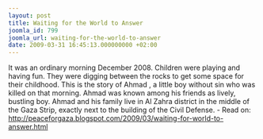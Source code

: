 ```yaml
---
layout: post
title: Waiting for the World to Answer
joomla_id: 799
joomla_url: waiting-for-the-world-to-answer
date: 2009-03-31 16:45:13.000000000 +02:00
---
```

It was an ordinary morning December 2008. Children were playing and having fun. They were digging between the rocks to get some space for their childhood. This is the story of Ahmad , a little boy without sin who was killed on that morning. Ahmad was known among his friends as lively, bustling boy. Ahmad and his family live in Al Zahra district in the middle of the Gaza Strip, exactly next to the building of the Civil Defense. - Read on: <a href="http://peaceforgaza.blogspot.com/2009/03/waiting-for-world-to-answer.html">http://peaceforgaza.blogspot.com/2009/03/waiting-for-world-to-answer.html</a>
